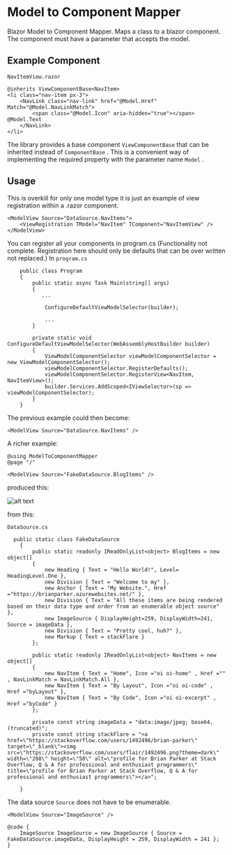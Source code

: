 # Model to Component Mapper
Blazor Model to Component Mapper. Maps a class to a blazor component. The component must have a parameter that accepts the model.

## Example Component
```NavItemView.razor```

```
@inherits ViewComponentBase<NavItem>
<li class="nav-item px-3">
    <NavLink class="nav-link" href="@Model.Href" Match="@Model.NavLinkMatch">
        <span class="@Model.Icon" aria-hidden="true"></span> @Model.Text
    </NavLink>
</li>
```

The library provides a base component ``` ViewComponentBase ``` that can be inherited instead of ``` ComponentBase ``` . This is a convenient way of implementing the required property with the parameter name ``` Model ``` .

## Usage
This is overkill for only one model type it is just an example of view registration within a .razor component.
```
<ModelView Source="DataSource.NavItems">
    <ViewRegistration TModel="NavItem" TComponent="NavItemView" />
</ModelView>
```

You can register all your components in program.cs (Functionality not complete. Registration here should only be defaults that can be over written not replaced.)
In ```program.cs``` 

```
    public class Program
    {
        public static async Task Main(string[] args)
        {
           ...

            ConfigureDefaultViewModelSelector(builder);

            ...
        }

        private static void ConfigureDefaultViewModelSelector(WebAssemblyHostBuilder builder)
        {
            ViewModelComponentSelector viewModelComponentSelector = new ViewModelComponentSelector();
            viewModelComponentSelector.RegisterDefaults();
            viewModelComponentSelector.RegisterView<NavItem, NavItemView>();
            builder.Services.AddScoped<IViewSelector>(sp => viewModelComponentSelector);
        }
    }
 ```

The previous example could then become:

```
<ModelView Source="DataSource.NavItems" />
```

A richer example:


```
@using ModelToComponentMapper
@page "/"

<ModelView Source="FakeDataSource.BlogItems" />
```

produced this:

![alt text](https://user-images.githubusercontent.com/8317299/95257997-d94d1900-0870-11eb-99f5-832aba33f2f0.png)


from this:

```DataSource.cs```

```
  public static class FakeDataSource
    {
        public static readonly IReadOnlyList<object> BlogItems = new object[]
        {
            new Heading { Text = "Hello World!", Level= HeadingLevel.One },
            new Division { Text = "Welcome to my" },
            new Anchor { Text = "My Website.", Href ="https://brianparker.azurewebsites.net/" },
            new Division { Text = "All these items are being rendered based on their data type and order from an enumerable object source" },
            new ImageSource { DisplayHeight=259, DisplayWidth=241, Source = imageData },
            new Division { Text = "Pretty cool, huh?" },
            new Markup { Text = stackFlare }
        };

        public static readonly IReadOnlyList<object> NavItems = new object[]
        {
            new NavItem { Text = "Home", Icon ="oi oi-home" , Href ="" , NavLinkMatch = NavLinkMatch.All },
            new NavItem { Text = "By Layout", Icon ="oi oi-code" , Href ="byLayout" },
            new NavItem { Text = "By Code", Icon ="oi oi-excerpt" , Href ="byCode" }
        };

        private const string imageData = "data:image/jpeg; base64, (truncated)";
        private const string stackFlare = "<a href=\"https://stackoverflow.com/users/1492496/brian-parker\" target=\"_blank\"><img src=\"https://stackoverflow.com/users/flair/1492496.png?theme=dark\" width=\"208\" height=\"58\" alt=\"profile for Brian Parker at Stack Overflow, Q & A for professional and enthusiast programmers\" title=\"profile for Brian Parker at Stack Overflow, Q & A for professional and enthusiast programmers\"></a>";

    }
```


The data source ```Source``` does not have to be enumerable.

```
<ModelView Source="ImageSource" />

@code {
    ImageSource ImageSource = new ImageSource { Source = FakeDataSource.imageData, DisplayHeight = 259, DisplayWidth = 241 };
}

```
